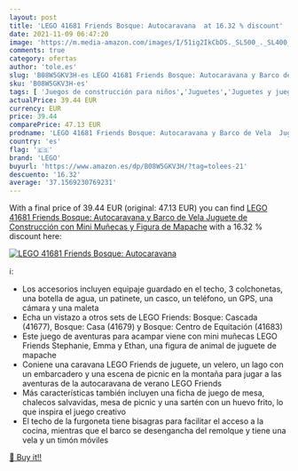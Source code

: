 ```yaml
---
layout: post
title: 'LEGO 41681 Friends Bosque: Autocaravana  at 16.32 % discount'
date: 2021-11-09 06:47:20
image: 'https://m.media-amazon.com/images/I/51ig2IkCbDS._SL500_._SL400_.jpg'
comments: true
category: ofertas
author: 'tole.es'
slug: 'B08W5GKV3H-es LEGO 41681 Friends Bosque: Autocaravana y Barco de Vela...'
sku: 'B08W5GKV3H-es'
tags: [ 'Juegos de construcción para niños','Juguetes','Juguetes y juegos','Sets de construcción','lego', ]
actualPrice: 39.44 EUR
currency: EUR
price: 39.44
comparePrice: 47.13 EUR
prodname: 'LEGO 41681 Friends Bosque: Autocaravana y Barco de Vela  Juguete de Construcción con Mini Muñecas y Figura de Mapache'
country: 'es'
flag: '🇪🇸'
brand: 'LEGO'
buyurl: 'https://www.amazon.es/dp/B08W5GKV3H/?tag=tolees-21'
descuento: '16.32'
average: '37.1569230769231'
---
```


With a final price of 39.44 EUR (original: 47.13 EUR) you can find [LEGO 41681 Friends Bosque: Autocaravana y Barco de Vela  Juguete de Construcción con Mini Muñecas y Figura de Mapache](https://www.amazon.es/dp/B08W5GKV3H/?tag=tolees-21) with a  16.32 % discount here:

[![LEGO 41681 Friends Bosque: Autocaravana ](https://m.media-amazon.com/images/I/51ig2IkCbDS._SL500_._SL400_.jpg)](https://www.amazon.es/dp/B08W5GKV3H/?tag=tolees-21)

ℹ️:

- Los accesorios incluyen equipaje guardado en el techo, 3 colchonetas, una botella de agua, un patinete, un casco, un teléfono, un GPS, una cámara y una maleta
- Echa un vistazo a otros sets de LEGO Friends: Bosque: Cascada (41677), Bosque: Casa (41679) y Bosque: Centro de Equitación (41683)
- Este juego de aventuras para acampar viene con mini muñecas LEGO Friends Stephanie, Emma y Ethan, una figura de animal de juguete de mapache
- Coniene una caravana LEGO Friends de juguete, un velero, un lago con un embarcadero y una escena de picnic en la montaña para jugar a las aventuras de la autocaravana de verano LEGO Friends
- Más características también incluyen una ficha de juego de mesa, chalecos salvavidas, mesa de picnic y una sartén con un huevo frito, lo que inspira el juego creativo
- El techo de la furgoneta tiene bisagras para facilitar el acceso a la cocina, mientras que el barco se desengancha del remolque y tiene una vela y un timón móviles

[🛒 Buy it!!](https://www.amazon.es/dp/B08W5GKV3H/?tag=tolees-21)
